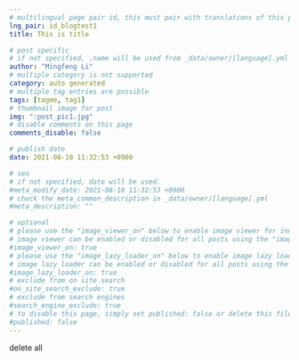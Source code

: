 ```yaml
---
# multilingual page pair id, this must pair with translations of this page. (This name must be unique)
lng_pair: id_blogtest1
title: This is title

# post specific
# if not specified, .name will be used from _data/owner/[language].yml
author: "Mingfeng Li"
# multiple category is not supported
category: auto generated
# multiple tag entries are possible
tags: [tagme, tag1]
# thumbnail image for post
img: ":post_pic1.jpg"
# disable comments on this page
comments_disable: false

# publish date
date: 2021-08-10 11:32:53 +0900

# seo
# if not specified, date will be used.
#meta_modify_date: 2021-08-10 11:32:53 +0900
# check the meta_common_description in _data/owner/[language].yml
#meta_description: ""

# optional
# please use the "image_viewer_on" below to enable image viewer for individual pages or posts (_posts/ or [language]/_posts folders).
# image viewer can be enabled or disabled for all posts using the "image_viewer_posts: true" setting in _data/conf/main.yml.
#image_viewer_on: true
# please use the "image_lazy_loader_on" below to enable image lazy loader for individual pages or posts (_posts/ or [language]/_posts folders).
# image lazy loader can be enabled or disabled for all posts using the "image_lazy_loader_posts: true" setting in _data/conf/main.yml.
#image_lazy_loader_on: true
# exclude from on site search
#on_site_search_exclude: true
# exclude from search engines
#search_engine_exclude: true
# to disable this page, simply set published: false or delete this file
#published: false
---
```


delete all